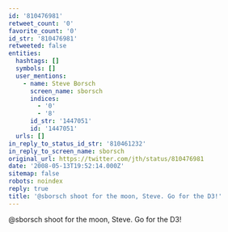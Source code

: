 ```yaml
---
id: '810476981'
retweet_count: '0'
favorite_count: '0'
id_str: '810476981'
retweeted: false
entities:
  hashtags: []
  symbols: []
  user_mentions:
    - name: Steve Borsch
      screen_name: sborsch
      indices:
        - '0'
        - '8'
      id_str: '1447051'
      id: '1447051'
  urls: []
in_reply_to_status_id_str: '810461232'
in_reply_to_screen_name: sborsch
original_url: https://twitter.com/jth/status/810476981
date: '2008-05-13T19:52:14.000Z'
sitemap: false
robots: noindex
reply: true
title: '@sborsch shoot for the moon, Steve. Go for the D3!'
---
```


@sborsch shoot for the moon, Steve. Go for the D3!